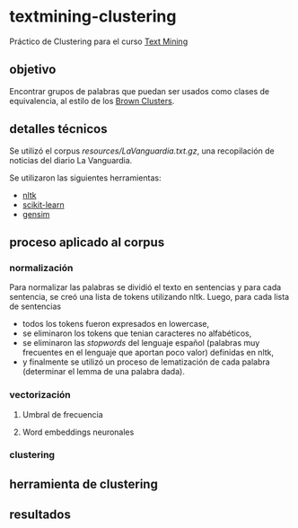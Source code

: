# textmining-clustering

Práctico de Clustering para el curso [Text Mining](https://sites.google.com/view/mdt2017)

## objetivo

Encontrar grupos de palabras que puedan ser usados como clases de equivalencia, al estilo de los [Brown Clusters](https://en.wikipedia.org/wiki/Brown_clustering).

## detalles técnicos

Se utilizó el corpus _resources/LaVanguardia.txt.gz_, una recopilación de noticias del diario La Vanguardia.

Se utilizaron las siguientes herramientas:
* [nltk](http://www.nltk.org/)
* [scikit-learn](http://scikit-learn.org/stable/)
* [gensim](https://radimrehurek.com/gensim/index.html)

## proceso aplicado al corpus

### normalización
Para normalizar las palabras se dividió el texto en sentencias y para cada sentencia, se creó una lista de tokens utilizando nltk. Luego, para cada lista de sentencias
* todos los tokens fueron expresados en lowercase,
* se eliminaron los tokens que tenian caracteres no alfabéticos, 
* se eliminaron las _stopwords_ del lenguaje español (palabras muy frecuentes en el lenguaje que aportan poco valor) definidas en nltk,
* y finalmente se utilizó un proceso de lematización de cada palabra (determinar el lemma de una palabra dada).

### vectorización 

1. Umbral de frecuencia

2. Word embeddings neuronales

### clustering

## herramienta de clustering

## resultados
